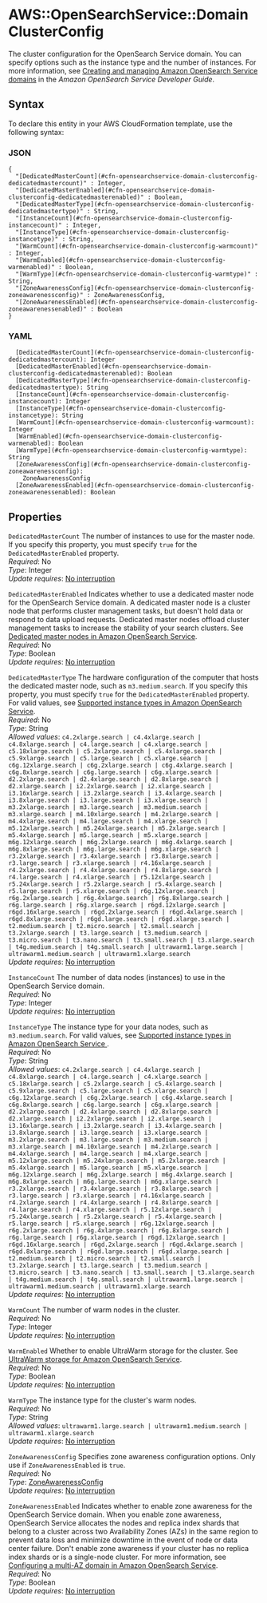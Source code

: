 # AWS::OpenSearchService::Domain ClusterConfig<a name="aws-properties-opensearchservice-domain-clusterconfig"></a>

The cluster configuration for the OpenSearch Service domain\. You can specify options such as the instance type and the number of instances\. For more information, see [Creating and managing Amazon OpenSearch Service domains](https://docs.aws.amazon.com/opensearch-service/latest/developerguide/createupdatedomains.html) in the _Amazon OpenSearch Service Developer Guide_\.

## Syntax<a name="aws-properties-opensearchservice-domain-clusterconfig-syntax"></a>

To declare this entity in your AWS CloudFormation template, use the following syntax:

### JSON<a name="aws-properties-opensearchservice-domain-clusterconfig-syntax.json"></a>

```
{
  "[DedicatedMasterCount](#cfn-opensearchservice-domain-clusterconfig-dedicatedmastercount)" : Integer,
  "[DedicatedMasterEnabled](#cfn-opensearchservice-domain-clusterconfig-dedicatedmasterenabled)" : Boolean,
  "[DedicatedMasterType](#cfn-opensearchservice-domain-clusterconfig-dedicatedmastertype)" : String,
  "[InstanceCount](#cfn-opensearchservice-domain-clusterconfig-instancecount)" : Integer,
  "[InstanceType](#cfn-opensearchservice-domain-clusterconfig-instancetype)" : String,
  "[WarmCount](#cfn-opensearchservice-domain-clusterconfig-warmcount)" : Integer,
  "[WarmEnabled](#cfn-opensearchservice-domain-clusterconfig-warmenabled)" : Boolean,
  "[WarmType](#cfn-opensearchservice-domain-clusterconfig-warmtype)" : String,
  "[ZoneAwarenessConfig](#cfn-opensearchservice-domain-clusterconfig-zoneawarenessconfig)" : ZoneAwarenessConfig,
  "[ZoneAwarenessEnabled](#cfn-opensearchservice-domain-clusterconfig-zoneawarenessenabled)" : Boolean
}
```

### YAML<a name="aws-properties-opensearchservice-domain-clusterconfig-syntax.yaml"></a>

```
  [DedicatedMasterCount](#cfn-opensearchservice-domain-clusterconfig-dedicatedmastercount): Integer
  [DedicatedMasterEnabled](#cfn-opensearchservice-domain-clusterconfig-dedicatedmasterenabled): Boolean
  [DedicatedMasterType](#cfn-opensearchservice-domain-clusterconfig-dedicatedmastertype): String
  [InstanceCount](#cfn-opensearchservice-domain-clusterconfig-instancecount): Integer
  [InstanceType](#cfn-opensearchservice-domain-clusterconfig-instancetype): String
  [WarmCount](#cfn-opensearchservice-domain-clusterconfig-warmcount): Integer
  [WarmEnabled](#cfn-opensearchservice-domain-clusterconfig-warmenabled): Boolean
  [WarmType](#cfn-opensearchservice-domain-clusterconfig-warmtype): String
  [ZoneAwarenessConfig](#cfn-opensearchservice-domain-clusterconfig-zoneawarenessconfig):
    ZoneAwarenessConfig
  [ZoneAwarenessEnabled](#cfn-opensearchservice-domain-clusterconfig-zoneawarenessenabled): Boolean
```

## Properties<a name="aws-properties-opensearchservice-domain-clusterconfig-properties"></a>

`DedicatedMasterCount` <a name="cfn-opensearchservice-domain-clusterconfig-dedicatedmastercount"></a>
The number of instances to use for the master node\. If you specify this property, you must specify `true` for the `DedicatedMasterEnabled` property\.  
_Required_: No  
_Type_: Integer  
_Update requires_: [No interruption](https://docs.aws.amazon.com/AWSCloudFormation/latest/UserGuide/using-cfn-updating-stacks-update-behaviors.html#update-no-interrupt)

`DedicatedMasterEnabled` <a name="cfn-opensearchservice-domain-clusterconfig-dedicatedmasterenabled"></a>
Indicates whether to use a dedicated master node for the OpenSearch Service domain\. A dedicated master node is a cluster node that performs cluster management tasks, but doesn't hold data or respond to data upload requests\. Dedicated master nodes offload cluster management tasks to increase the stability of your search clusters\. See [Dedicated master nodes in Amazon OpenSearch Service](https://docs.aws.amazon.com/opensearch-service/latest/developerguide/managedomains-dedicatedmasternodes.html)\.  
_Required_: No  
_Type_: Boolean  
_Update requires_: [No interruption](https://docs.aws.amazon.com/AWSCloudFormation/latest/UserGuide/using-cfn-updating-stacks-update-behaviors.html#update-no-interrupt)

`DedicatedMasterType` <a name="cfn-opensearchservice-domain-clusterconfig-dedicatedmastertype"></a>
The hardware configuration of the computer that hosts the dedicated master node, such as `m3.medium.search`\. If you specify this property, you must specify `true` for the `DedicatedMasterEnabled` property\. For valid values, see [Supported instance types in Amazon OpenSearch Service](https://docs.aws.amazon.com/opensearch-service/latest/developerguide/supported-instance-types.html)\.  
_Required_: No  
_Type_: String  
_Allowed values_: `c4.2xlarge.search | c4.4xlarge.search | c4.8xlarge.search | c4.large.search | c4.xlarge.search | c5.18xlarge.search | c5.2xlarge.search | c5.4xlarge.search | c5.9xlarge.search | c5.large.search | c5.xlarge.search | c6g.12xlarge.search | c6g.2xlarge.search | c6g.4xlarge.search | c6g.8xlarge.search | c6g.large.search | c6g.xlarge.search | d2.2xlarge.search | d2.4xlarge.search | d2.8xlarge.search | d2.xlarge.search | i2.2xlarge.search | i2.xlarge.search | i3.16xlarge.search | i3.2xlarge.search | i3.4xlarge.search | i3.8xlarge.search | i3.large.search | i3.xlarge.search | m3.2xlarge.search | m3.large.search | m3.medium.search | m3.xlarge.search | m4.10xlarge.search | m4.2xlarge.search | m4.4xlarge.search | m4.large.search | m4.xlarge.search | m5.12xlarge.search | m5.24xlarge.search | m5.2xlarge.search | m5.4xlarge.search | m5.large.search | m5.xlarge.search | m6g.12xlarge.search | m6g.2xlarge.search | m6g.4xlarge.search | m6g.8xlarge.search | m6g.large.search | m6g.xlarge.search | r3.2xlarge.search | r3.4xlarge.search | r3.8xlarge.search | r3.large.search | r3.xlarge.search | r4.16xlarge.search | r4.2xlarge.search | r4.4xlarge.search | r4.8xlarge.search | r4.large.search | r4.xlarge.search | r5.12xlarge.search | r5.24xlarge.search | r5.2xlarge.search | r5.4xlarge.search | r5.large.search | r5.xlarge.search | r6g.12xlarge.search | r6g.2xlarge.search | r6g.4xlarge.search | r6g.8xlarge.search | r6g.large.search | r6g.xlarge.search | r6gd.12xlarge.search | r6gd.16xlarge.search | r6gd.2xlarge.search | r6gd.4xlarge.search | r6gd.8xlarge.search | r6gd.large.search | r6gd.xlarge.search | t2.medium.search | t2.micro.search | t2.small.search | t3.2xlarge.search | t3.large.search | t3.medium.search | t3.micro.search | t3.nano.search | t3.small.search | t3.xlarge.search | t4g.medium.search | t4g.small.search | ultrawarm1.large.search | ultrawarm1.medium.search | ultrawarm1.xlarge.search`  
_Update requires_: [No interruption](https://docs.aws.amazon.com/AWSCloudFormation/latest/UserGuide/using-cfn-updating-stacks-update-behaviors.html#update-no-interrupt)

`InstanceCount` <a name="cfn-opensearchservice-domain-clusterconfig-instancecount"></a>
The number of data nodes \(instances\) to use in the OpenSearch Service domain\.  
_Required_: No  
_Type_: Integer  
_Update requires_: [No interruption](https://docs.aws.amazon.com/AWSCloudFormation/latest/UserGuide/using-cfn-updating-stacks-update-behaviors.html#update-no-interrupt)

`InstanceType` <a name="cfn-opensearchservice-domain-clusterconfig-instancetype"></a>
The instance type for your data nodes, such as `m3.medium.search`\. For valid values, see [Supported instance types in Amazon OpenSearch Service ](https://docs.aws.amazon.com/opensearch-service/latest/developerguide/supported-instance-types.html)\.  
_Required_: No  
_Type_: String  
_Allowed values_: `c4.2xlarge.search | c4.4xlarge.search | c4.8xlarge.search | c4.large.search | c4.xlarge.search | c5.18xlarge.search | c5.2xlarge.search | c5.4xlarge.search | c5.9xlarge.search | c5.large.search | c5.xlarge.search | c6g.12xlarge.search | c6g.2xlarge.search | c6g.4xlarge.search | c6g.8xlarge.search | c6g.large.search | c6g.xlarge.search | d2.2xlarge.search | d2.4xlarge.search | d2.8xlarge.search | d2.xlarge.search | i2.2xlarge.search | i2.xlarge.search | i3.16xlarge.search | i3.2xlarge.search | i3.4xlarge.search | i3.8xlarge.search | i3.large.search | i3.xlarge.search | m3.2xlarge.search | m3.large.search | m3.medium.search | m3.xlarge.search | m4.10xlarge.search | m4.2xlarge.search | m4.4xlarge.search | m4.large.search | m4.xlarge.search | m5.12xlarge.search | m5.24xlarge.search | m5.2xlarge.search | m5.4xlarge.search | m5.large.search | m5.xlarge.search | m6g.12xlarge.search | m6g.2xlarge.search | m6g.4xlarge.search | m6g.8xlarge.search | m6g.large.search | m6g.xlarge.search | r3.2xlarge.search | r3.4xlarge.search | r3.8xlarge.search | r3.large.search | r3.xlarge.search | r4.16xlarge.search | r4.2xlarge.search | r4.4xlarge.search | r4.8xlarge.search | r4.large.search | r4.xlarge.search | r5.12xlarge.search | r5.24xlarge.search | r5.2xlarge.search | r5.4xlarge.search | r5.large.search | r5.xlarge.search | r6g.12xlarge.search | r6g.2xlarge.search | r6g.4xlarge.search | r6g.8xlarge.search | r6g.large.search | r6g.xlarge.search | r6gd.12xlarge.search | r6gd.16xlarge.search | r6gd.2xlarge.search | r6gd.4xlarge.search | r6gd.8xlarge.search | r6gd.large.search | r6gd.xlarge.search | t2.medium.search | t2.micro.search | t2.small.search | t3.2xlarge.search | t3.large.search | t3.medium.search | t3.micro.search | t3.nano.search | t3.small.search | t3.xlarge.search | t4g.medium.search | t4g.small.search | ultrawarm1.large.search | ultrawarm1.medium.search | ultrawarm1.xlarge.search`  
_Update requires_: [No interruption](https://docs.aws.amazon.com/AWSCloudFormation/latest/UserGuide/using-cfn-updating-stacks-update-behaviors.html#update-no-interrupt)

`WarmCount` <a name="cfn-opensearchservice-domain-clusterconfig-warmcount"></a>
The number of warm nodes in the cluster\.  
_Required_: No  
_Type_: Integer  
_Update requires_: [No interruption](https://docs.aws.amazon.com/AWSCloudFormation/latest/UserGuide/using-cfn-updating-stacks-update-behaviors.html#update-no-interrupt)

`WarmEnabled` <a name="cfn-opensearchservice-domain-clusterconfig-warmenabled"></a>
Whether to enable UltraWarm storage for the cluster\. See [UltraWarm storage for Amazon OpenSearch Service](https://docs.aws.amazon.com/opensearch-service/latest/developerguide/ultrawarm.html)\.  
_Required_: No  
_Type_: Boolean  
_Update requires_: [No interruption](https://docs.aws.amazon.com/AWSCloudFormation/latest/UserGuide/using-cfn-updating-stacks-update-behaviors.html#update-no-interrupt)

`WarmType` <a name="cfn-opensearchservice-domain-clusterconfig-warmtype"></a>
The instance type for the cluster's warm nodes\.  
_Required_: No  
_Type_: String  
_Allowed values_: `ultrawarm1.large.search | ultrawarm1.medium.search | ultrawarm1.xlarge.search`  
_Update requires_: [No interruption](https://docs.aws.amazon.com/AWSCloudFormation/latest/UserGuide/using-cfn-updating-stacks-update-behaviors.html#update-no-interrupt)

`ZoneAwarenessConfig` <a name="cfn-opensearchservice-domain-clusterconfig-zoneawarenessconfig"></a>
Specifies zone awareness configuration options\. Only use if `ZoneAwarenessEnabled` is `true`\.  
_Required_: No  
_Type_: [ZoneAwarenessConfig](aws-properties-opensearchservice-domain-zoneawarenessconfig.md)  
_Update requires_: [No interruption](https://docs.aws.amazon.com/AWSCloudFormation/latest/UserGuide/using-cfn-updating-stacks-update-behaviors.html#update-no-interrupt)

`ZoneAwarenessEnabled` <a name="cfn-opensearchservice-domain-clusterconfig-zoneawarenessenabled"></a>
Indicates whether to enable zone awareness for the OpenSearch Service domain\. When you enable zone awareness, OpenSearch Service allocates the nodes and replica index shards that belong to a cluster across two Availability Zones \(AZs\) in the same region to prevent data loss and minimize downtime in the event of node or data center failure\. Don't enable zone awareness if your cluster has no replica index shards or is a single\-node cluster\. For more information, see [Configuring a multi\-AZ domain in Amazon OpenSearch Service](https://docs.aws.amazon.com/opensearch-service/latest/developerguide/managedomains-multiaz.html)\.  
_Required_: No  
_Type_: Boolean  
_Update requires_: [No interruption](https://docs.aws.amazon.com/AWSCloudFormation/latest/UserGuide/using-cfn-updating-stacks-update-behaviors.html#update-no-interrupt)
